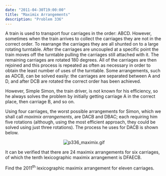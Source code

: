 ```yaml
---
date: "2011-04-30T19:00:00"
title: "Maximix Arrangements"
description: "Problem 336"
---
```


<p>A train is used to transport four carriages in the order: ABCD. However, sometimes when the train arrives to collect the carriages they are not in the correct order. 
To rearrange the carriages they are all shunted on to a large rotating turntable. After the carriages are uncoupled at a specific point the train moves off the turntable pulling the carriages still attached with it. The remaining carriages are rotated 180 degrees. All of the carriages are then rejoined and this process is repeated as often as necessary in order to obtain the least number of uses of the turntable.
Some arrangements, such as ADCB, can be solved easily: the carriages are separated between A and D, and after DCB are rotated the correct order has been achieved.</p>
<p>However, Simple Simon, the train driver, is not known for his efficiency, so he always solves the problem by initially getting carriage A in the correct place, then carriage B, and so on.</p>
<p>Using four carriages, the worst possible arrangements for Simon, which we shall call <i>maximix arrangements</i>, are DACB and DBAC; each requiring him five rotations (although, using the most efficient approach, they could be solved using just three rotations). The process he uses for DACB is shown below.</p>
<div align="center"><img alt="p336_maximix.gif" class="dark_img" src="/images/p336_maximix.gif"/></div>
<p>It can be verified that there are 24 maximix arrangements for six carriages, of which the tenth lexicographic maximix arrangement is DFAECB.</p>
<p>Find the 2011<sup>th</sup> lexicographic maximix arrangement for eleven carriages.</p>

